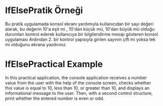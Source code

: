# IfElsePratik Örneği
Bu pratik uygulamada konsol ekranı yardımıyla kullanıcıdan bir sayı değeri alarak, bu değerin 10'a eşit mi , 10'dan küçük mü, 10'dan büyük mü olduğu durumları kontrol ederek kullanıcıya bir bilgilendirme mesajı gösteren konsol uygulaması
Ardından 2. bir kontrol yapısıyla girilen sayının çift mi yoksa tek mi olduğunu ekrana yazdırınız.

# IfElsePractical Example
In this practical application, the console application receives a number value from the user with the help of the console screen, checks whether this value is equal to 10, less than 10, or greater than 10, and displays an informational message to the user.
Then, with a second control structure, print whether the entered number is even or odd.
